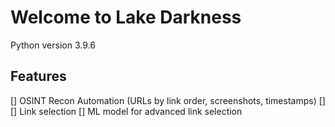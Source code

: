 # Welcome to Lake Darkness
Python version 3.9.6

## Features
[] OSINT Recon Automation (URLs by link order, screenshots, timestamps)
[] 
[] Link selection
[] ML model for advanced link selection